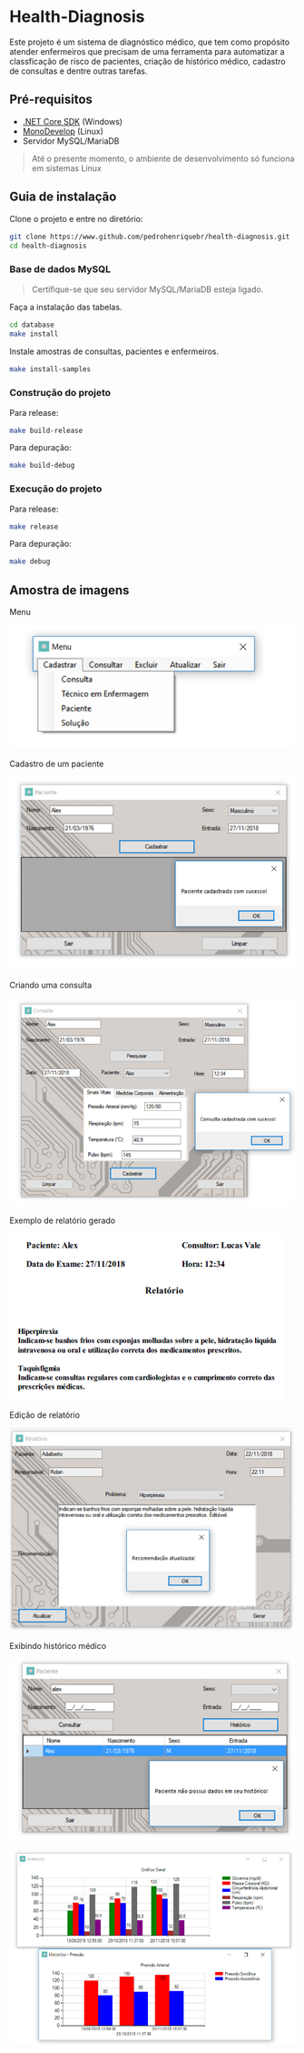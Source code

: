 # Health-Diagnosis

Este projeto é um sistema de diagnóstico médico, que tem como propósito atender enfermeiros que precisam de uma ferramenta
para automatizar a classficação de risco de pacientes, criação de histórico médico, cadastro de consultas e 
dentre outras tarefas.

## Pré-requisitos

* [.NET Core SDK](https://dotnet.microsoft.com/download) (Windows)
* [MonoDevelop](https://www.monodevelop.com/download/) (Linux)
* Servidor MySQL/MariaDB

> Até o presente momento, o ambiente de desenvolvimento só funciona em sistemas Linux

## Guia de instalação

Clone o projeto e entre no diretório:

```bash
git clone https://www.github.com/pedrohenriquebr/health-diagnosis.git
cd health-diagnosis
```

### Base de dados MySQL

> Certifique-se que seu servidor MySQL/MariaDB esteja ligado.

Faça a instalação das tabelas.

```bash
cd database
make install
```

Instale amostras de consultas, pacientes e enfermeiros.

```bash
make install-samples
```

### Construção do projeto

Para release:

```bash
make build-release
```

Para depuração:

```bash
make build-debug
```

### Execução do projeto

Para release:

```bash
make release
```

Para depuração:

```bash
make debug
```

## Amostra de imagens

Menu

![Menu Principal](images/menu.jpg)

Cadastro de um paciente

![Cadastro de um paciente](images/cadastra_paciente.jpg)

Criando uma consulta

![Criando uma consulta](images/consulta.jpg)

Exemplo de relatório gerado

![Gerando relatório](images/relatorio_exemplo.jpg)

Edição de relatório

![Editando relatório](images/edita_relatorio.jpg)

Exibindo histórico médico

![Tentativa de exibiri histórico médico](images/tenta_historico_paciente.jpg)

![Exibiindo histórico médico](images/exibe_historico.jpg)
